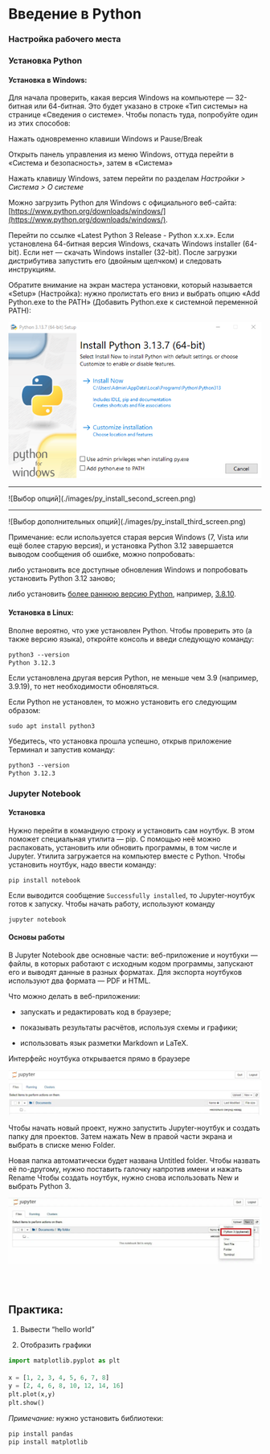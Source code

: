 Введение в Python
=================

### Настройка рабочего места

### Установка Python

#### Установка в Windows:

Для начала проверить, какая версия Windows на компьютере — 32-битная или 64-битная. Это будет указано в строке «Тип системы» на странице «Сведения о системе». Чтобы попасть туда, попробуйте один из этих способов:

Нажать одновременно клавиши Windows и Pause/Break

Открыть панель управления из меню Windows, оттуда перейти в «Система и безопасность», затем в «Система»

Нажать клавишу Windows, затем перейти по разделам _Настройки > Система > О системе_

Можно загрузить Python для Windows с официального веб-сайта:
[https://www.python.org/downloads/windows/](https://www.python.org/downloads/windows/).

Перейти по ссылке «Latest Python 3 Release - Python x.x.x». Если установлена 64-битная версия Windows, скачать Windows installer (64-bit). Если нет — скачать Windows installer (32-bit). После загрузки дистрибутива запустить его (двойным щелчком) и следовать инструкциям.

Обратите внимание на экран мастера установки, который называется «Setup» (Настройка): нужно пролистать его вниз и выбрать опцию «Add Python.exe to the PATH» (Добавить Python.exe к системной переменной PATH):

![Установка](./images/py_install_first_screen.png)
<hr>
![Выбор опций](./images/py_install_second_screen.png)
<hr>
![Выбор дополнительных опций](./images/py_install_third_screen.png)


Примечание: если используется старая версия Windows (7, Vista или ещё более старую версия), и установка Python 3.12 завершается выводом сообщения об ошибке, можно попробовать:

либо установить все доступные обновления Windows и попробовать установить Python 3.12 заново;

либо установить [более раннюю версию Python](https://www.python.org/downloads/windows/), например, [3.8.10](https://www.python.org/downloads/release/python-3810/).

#### Установка в Linux:

Вполне вероятно, что уже установлен Python. Чтобы проверить это (а также версию языка), откройте консоль и введи следующую команду:

```
python3 --version 
Python 3.12.3
```

Если установлена другая версия Python, не меньше чем 3.9 (например, 3.9.19), то нет необходимости обновляться.

Если Python не установлен, то можно установить его следующим образом:
```
sudo apt install python3
```


Убедитесь, что установка прошла успешно, открыв приложение Терминал и запустив команду:

```
python3 --version 
Python 3.12.3
```


### Jupyter Notebook

#### Установка

Нужно перейти в командную строку и установить сам ноутбук. В этом поможет специальная утилита — pip. С помощью неё можно распаковать, установить или обновить программы, в том числе и Jupyter. Утилита загружается на компьютер вместе с Python. Чтобы установить ноутбук, надо ввести команду:

```
pip install notebook
```


Если выводится сообщение `Successfully installed`, то Jupyter-ноутбук готов к запуску. Чтобы начать работу, используют команду

```
jupyter notebook
```


#### Основы работы

В Jupyter Notebook две основные части: веб-приложение и ноутбуки ― файлы, в которых работают с исходным кодом программы, запускают его и выводят данные в разных форматах. Для экспорта ноутбуков используют два формата ― PDF и HTML.

Что можно делать в веб-приложении:

- запускать и редактировать код в браузере;

- показывать результаты расчётов, используя схемы и графики;

- использовать язык разметки Markdown и LaTeX.

Интерфейс ноутбука открывается прямо в браузере

![Главное окно](./images/jupyter_main_window.png)

Чтобы начать новый проект, нужно запустить Jupyter-ноутбук и создать папку для проектов. Затем нажать New в правой части экрана и выбрать в списке меню Folder.

Новая папка автоматически будет названа Untitled folder. Чтобы назвать её по-другому, нужно поставить галочку напротив имени и нажать Rename Чтобы создать ноутбук, нужно снова использовать New и выбрать Python 3.

![Создание ноутбука](./images/notebook_creation.png)

<br><br>
## Практика:

1. Вывести “hello world”

2. Отобразить графики

```python
import matplotlib.pyplot as plt 

x = [1, 2, 3, 4, 5, 6, 7, 8] 
y = [2, 4, 6, 8, 10, 12, 14, 16] 
plt.plot(x,y) 
plt.show()
```


_Примечание:_ нужно установить библиотеки:
```
pip install pandas
pip install matplotlib
```
